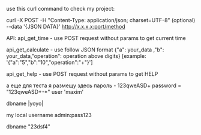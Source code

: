 use this curl command to check my project:
    
curl -X POST -H \"Content-Type: application\/json; charset=UTF-8\" (optional) --data '{JSON DATA}' http://x.x.x.x:port/method

API:
api_get_time - use POST request without params to get current time

api_get_calculate - use follow JSON format {\"a\": your_data ,\"b\": your_data,\"operation\": operation above digits}
[example: \'{\"a\":\"5\",\"b\":\"10\",\"operation\":\"+\"}\']
 
 api_get_help - use POST request without params to get HELP
 
 а еще для теста я размещу здесь пароль -   123qweASD+
 password = "123qweASD+-*"
 user 'maxim'
 
 dbname |yoyo|
 
 my local username admin:pass123
 
 dbname "23dsf4"  
